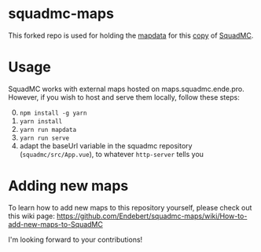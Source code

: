 # squadmc-maps
This forked repo is used for holding the [mapdata](http://ssrgaming.club:32101/) for this [copy](http://squadmc.ssrgaming.club/) of [SquadMC](https://github.com/Endebert/squadmc).

# Usage

SquadMC works with external maps hosted on maps.squadmc.ende.pro. However, if you wish to host and serve them locally, follow these steps:

 0. `npm install -g yarn`
 1. `yarn install`
 2. `yarn run mapdata`
 3. `yarn run serve`
 4. adapt the baseUrl variable in the squadmc repository (`squadmc/src/App.vue`), to whatever `http-server` tells you
 
 # Adding new maps
 
 To learn how to add new maps to this repository yourself, please check out this wiki page: https://github.com/Endebert/squadmc-maps/wiki/How-to-add-new-maps-to-SquadMC
 
 I'm looking forward to your contributions!
